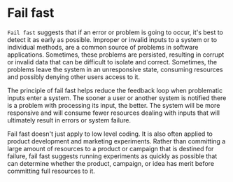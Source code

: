 # Fail fast

`Fail fast` suggests that if an error or problem is going to occur, it's best to detect it as early as possible. Improper or invalid inputs to a system or to individual methods, are a common source of problems in software applications. Sometimes, these problems are persisted, resulting in corrupt or invalid data that can be difficult to isolate and correct. Sometimes, the problems leave the system in an unresponsive state, consuming resources and possibly denying other users access to it.

The principle of fail fast helps reduce the feedback loop when problematic inputs enter a system. The sooner a user or another system is notified there is a problem with processing its input, the better. The system will be more responsive and will consume fewer resources dealing with inputs that will ultimately result in errors or system failure.

Fail fast doesn't just apply to low level coding. It is also often applied to product development and marketing experiments. Rather than committing a large amount of resources to a product or campaign that is destined for failure, fail fast suggests running experiments as quickly as possible that can determine whether the product, campaign, or idea has merit before committing full resources to it.
